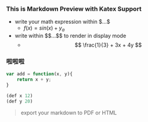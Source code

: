 
### This is Markdown Preview with Katex Support
- write your math expression within $\$...\$$
    - $f(x) = sin(x) + y_a$
- write within $\$\$...\$\$$ to render in display mode
    - $$ \frac{1}{3} + 3x + 4y $$

### 啦啦啦
```javascript
var add = function(x, y){
    return x + y;
}
```

```lisp
(def x 12)
(def y 20)

```

> export your markdown to PDF or HTML
